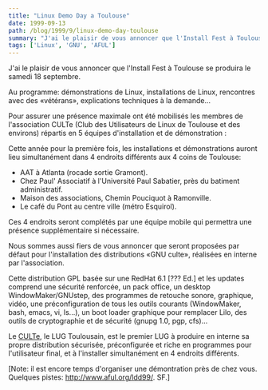 ```yaml
---
title: "Linux Demo Day a Toulouse"
date: 1999-09-13
path: /blog/1999/9/linux-demo-day-toulouse
summary: "J'ai le plaisir de vous annoncer que l'Install Fest à Toulouse se produira le samedi 18 septembre."
tags: ['Linux', 'GNU', 'AFUL']
---
```


<P>J'ai le plaisir de vous annoncer que l'Install Fest à Toulouse se produira
le samedi 18 septembre.</P>

<P>Au programme: démonstrations de Linux, installations de Linux, rencontres
avec des «vétérans», explications techniques à la demande...</P>

<P>Pour assurer une présence maximale ont été mobilisés les membres de
l'association CULTe (Club des Utilisateurs de Linux de Toulouse et des
environs) répartis en 5 équipes d'installation et de démonstration :</P>

<P>Cette année pour la première fois, les installations et démonstrations
auront lieu simultanément dans 4 endroits différents aux 4 coins de
Toulouse:</P>

<UL>

<LI>AAT à Atlanta (rocade sortie Gramont).
<LI>Chez Paul' Associatif à l'Université Paul Sabatier, près du batiment
administratif.
<LI>Maison des associations, Chemin Pouciquot à Ramonville.
<LI>Le café du Pont au centre ville (métro Esquirol).
</UL>

<P>Ces 4 endroits seront complétés par une équipe mobile qui permettra une
présence supplémentaire si nécessaire.</P>

<P>Nous sommes aussi fiers de vous annoncer que seront proposées par défaut
pour l'installation des distributions «GNU culte», réalisées en interne
par l'association.</P>

<P>Cette distribution GPL basée sur une RedHat 6.1 [??? Ed.] et les
updates comprend une sécurité renforcée, un pack office, un desktop
WindowMaker/GNUstep, des programmes de retouche sonore, graphique,
vidéo, une préconfiguration de tous les outils courants (WindowMaker,
bash, emacs, vi, ls...), un boot loader graphique pour remplacer Lilo,
des outils de cryptographie et de sécurité (gnupg 1.0, pgp, cfs)...</P>

<P>Le <A HREF="http://savage.iut-blagnac.fr">CULTe</A>, le LUG Toulousain,
est le premier LUG à produire en interne sa propre distribution sécurisée,
préconfigurée et riche en programmes pour l'utilisateur final, et à
l'installer simultanément en 4 endroits différents.</P>

<P>[Note: il est encore temps d'organiser une démontration près de chez vous.
Quelques pistes: <A HREF="http://www.aful.org/ldd99/">http://www.aful.org/ldd99/</A>. SF.]</P>


